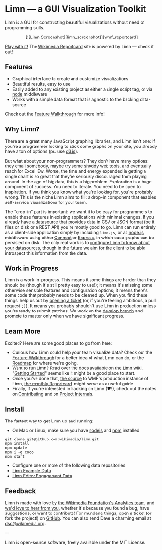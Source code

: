 # Limn &mdash; a GUI Visualization Toolkit

Limn is a GUI for constructing beautiful visualizations without need of programming skills.

<center>[![Limn Screenshot][limn_screenshot]][wmf_reportcard]</center>

[Play with it!][limn_sample_graph] The [Wikimedia Reportcard][wmf_reportcard] site is powered by Limn &mdash; check it out!


## Features

 * Graphical interface to create and customize visualizations
 * Beautiful results, easy to use
 * Easily added to any existing project as either a single script tag, or via [node][nodejs] middleware
 * Works with a simple data format that is agnostic to the backing data-source

Check out the [Feature Walkthrough][limn_features] for more info!


## Why Limn?

There are a great many JavaScript graphing libraries, and Limn isn't one: if you're a programmer looking to stick some graphs on your site, you already have a ton of options (ps. use [d3.js][d3]).

But what about your non-programmers? They don't have many options: they email somebody, maybe try some shoddy web tools, and eventually reach for Excel. Ew. Worse, the time and energy expended in getting a single chart is so great that they're seriously discouraged from playing around. In the age of big data, this is a big problem. Exploration is a huge component of success. You need to iterate. You need to be open to inspiration. If you think you know what you're looking for, you're probably wrong.  This is the niche Limn aims to fill: a drop-in component that enables self-service visualizations for your team.

The "drop-in" part is important: we want it to be easy for programmers to enable these features in existing applications with minimal changes. If you already have a datasource that provides data in CSV or JSON format (be it files on disk or a REST API) you're mostly good to go. Limn can run entirely as a client-side application simply by including `limn.js`, or as [node.js][nodejs] middleware using either [Connect][connect] or [Express][express], in which case graphs can be persisted on disk. The only real work is to [configure Limn to know about your datasources][limn_datasource], though in the future we aim for the client to be able introspect this information from the data.


## Work in Progress

Limn is a work-in-progress. This means it some things are harder than they should be (though it's still pretty easy to use!); it means it's missing some otherwise sensible features and configuration options; it means there's some code that probably needs to be cleaned up. When you find these things, help us out by [opening a ticket][limn_issues] (or, if you're feeling ambitious, a pull request `;)`). It means you probably shouldn't use Limn in production unless you're ready to submit patches. We work on the [develop branch][develop_branch] and promote to master only when we have significant progress.

## Learn More

Excited? Here are some good places to go from here:

 - Curious how Limn could help your team visualize data? Check out the [Feature Walkthrough][limn_features] for a better idea of what Limn can do, or the [Roadmap][limn_roadmap] for where we're going.
 - Want to run Limn? Read over the docs available on [the Limn wiki][limn_wiki]. "[Getting Started][limn_getting_started]" seems like it might be a good place to start.
 - Once you've done that, [the source][wmf_reportcard_github] to WMF's production instance of Limn, [the monthly Reportcard][wmf_reportcard], might serve as a useful guide.
 - Finally, if you're interested in hacking on Limn (&hearts;!), check out the notes on [Contributing][limn_contributing] and on [Project Internals][limn_internals].


## Install

The fastest way to get Limn up and running:

 * On Mac or Linux, make sure you have [nodejs][nodejs] and [npm][npm] installed

```
git clone git@github.com:wikimedia/limn.git
npm install
npm update
npm i -g coco
npm start
```

 * Configure one or more of the following data repositories:
 * [Limn Example Data][limn_data]
 * [Limn Editor Engagement Data][limn_editor_engagement]

## Feedback

Limn is made with love by [the Wikimedia Foundation's Analytics team][wmf_analytics], and [we'd love to hear from you][dsc_email], whether it's because you found a bug, have suggestions, or want to contribute! For mundane things, open a ticket (or fork the project!) on [GitHub][limn]. You can also send Dave a charming email at [dsc@wikimedia.org][dsc_email].


--

Limn is open-source software, freely available under the MIT License.



[limn]: https://github.com/wikimedia/limn "Limn on GitHub"
[limn_git]: git@github.com:wikimedia/limn.git "Limn on GitHub git repository"
[limn_sample_graph]: http://reportcard.wmflabs.org/graphs/sample_graph/edit "Limn Sample Graph"
[limn_screenshot]: https://raw.github.com/wikimedia/limn/master/static/img/limn-screenshot.png "Limn Screenshot"
[limn_issues]: https://github.com/wikimedia/limn/issues
[limn_wiki]: https://github.com/wikimedia/limn/wiki "Limn Wiki"
[limn_getting_started]: https://github.com/wikimedia/limn/wiki/Getting-Started "Getting Started with Limn"
[limn_features]: https://github.com/wikimedia/limn/wiki/Feature-Walkthrough "Limn Feature Walkthrough"
[limn_roadmap]: https://github.com/wikimedia/limn/wiki/Roadmap "Limn Development Roadmap"
[limn_contributing]: https://github.com/wikimedia/limn/wiki/Contributing "Contributing to Limn"
[limn_internals]: https://github.com/wikimedia/limn/wiki/Internals "Limn Internals"
[limn_middleware]: https://github.com/wikimedia/limn/wiki/Middleware "Using Limn Middleware"
[limn_datasource]: https://github.com/wikimedia/limn/wiki/Datasource-Metadata "Describing DataSources"
[limn_data]: https://github.com/wikimedia/limn-data "Limn Example Data"
[limn_editor_engagement]: https://github.com/wikimedia/limn-editor-engagement "Limn Editor Engagement Data"
[develop_branch]: https://github.com/wikimedia/limn/tree/develop
[dsc_email]: mailto:dsc@wikimedia.org "dsc@wikimedia.org"

[wmf_analytics]: https://www.mediawiki.org/wiki/Analytics "Wikimedia Analytics team"
[wmf_reportcard]: http://reportcard.wmflabs.org "The Wikimedia Foundation Monthly Reportcard"
[wmf_reportcard_github]: https://gerrit.wikimedia.org/r/p/analytics/reportcard/data.git "WMF Reportcard source code"


[nodejs]: http://nodejs.org/ "node.js"
[npm]: http://npmjs.org/ "npm"
[d3]: http://d3js.org "d3.js"
[express]: http://expressjs.com "Express"
[connect]: http://senchalabs.org/connect "Connect"
